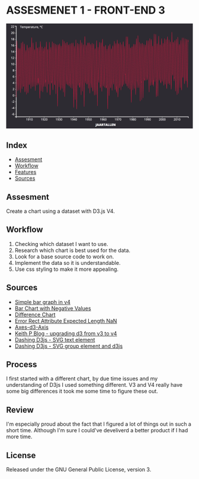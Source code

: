 # ASSESMENET 1 - FRONT-END 3

![cover](graph.png)

## Index

* [Assesment](Assesment)
* [Workflow](Workflow)
* [Features](Features)
* [Sources](Sources)


## Assesment
Create a chart using a dataset with D3.js V4.

## Workflow
1. Checking which dataset I want to use.
2. Research which chart is best used for the data.
3. Look for a base source code to work on.
4. Implement the data so it is understandable.
5. Use css styling to make it more appealing.

## Sources

* [Simple bar graph in v4](https://bl.ocks.org/d3noob/bdf28027e0ce70bd132edc64f1dd7ea4)
* [Bar Chart with Negative Values](https://bl.ocks.org/mbostock/2368837)
* [Difference Chart](https://bl.ocks.org/mbostock/3894205)
* [Error Rect Attribute Expected Length NaN](https://stackoverflow.com/questions/40746319/error-rect-attribute-width-expected-length-nan-and-text-attribute-dx)
* [Axes-d3-Axis](https://github.com/d3/d3/blob/master/API.md#axes-d3-axis)
* [Keith P Blog - upgrading d3 from v3 to v4](https://keithpblog.org/post/upgrading-d3-from-v3-to-v4/)
* [Dashing D3js - SVG text element](https://www.dashingd3js.com/svg-text-element)
* [Dashing D3js - SVG group element and d3js](https://www.dashingd3js.com/svg-group-element-and-d3js)

## Process

I first started with a different chart, by due time issues and my understanding of D3js I used something different.
V3 and V4 really have some big differences it took me some time to figure these out.

## Review

I'm especially proud about the fact that I figured a lot of things out in such a short time.
Although I'm sure I could've develiverd a better product if I had more time.

## License

Released under the GNU General Public License, version 3.

